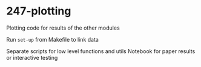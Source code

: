 # 247-plotting

Plotting code for results of the other modules

Run `set-up` from Makefile to link data

Separate scripts for low level functions and utils
Notebook for paper results or interactive testing

